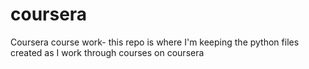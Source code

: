 coursera
========

Coursera course work- this repo is where I'm keeping the python files created as I work through courses on coursera
